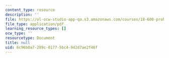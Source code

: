 ```yaml
---
content_type: resource
description: ''
file: https://ol-ocw-studio-app-qa.s3.amazonaws.com/courses/18-600-probability-and-random-variables-fall-2019/6c96b0a7289c01775bc4942d7ae2f46f_MIT18_600F19_lec19.pdf
file_type: application/pdf
learning_resource_types: []
ocw_type: ''
resourcetype: Document
title: null
uid: 6c96b0a7-289c-0177-5bc4-942d7ae2f46f
---
```

